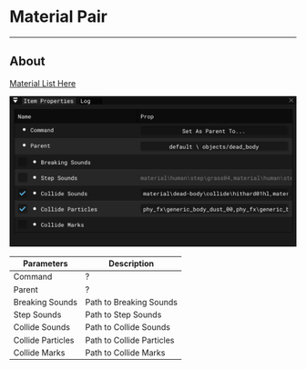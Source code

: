 # Material Pair

___

## About

[Material List Here](../../../reference/materials/materials-list.md)

![se-mp centered](images/se-ip-material-pairs.png)

| Parameters | Description |
|---|---|
| Command | ? |
| Parent | ? |
| Breaking Sounds | Path to Breaking Sounds |
| Step Sounds | Path to Step Sounds |
| Collide Sounds | Path to Collide Sounds |
| Collide Particles | Path to Collide Particles |
| Collide Marks | Path to Collide Marks |

